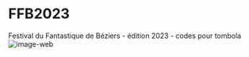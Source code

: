 # FFB2023
Festival du Fantastique de Béziers - édition 2023 - codes pour tombola
![image-web](https://github.com/J-aze/FFB2023/assets/52753223/81e1995f-0897-4fa8-867f-591ca26c3d9f)
